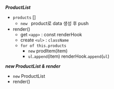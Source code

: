 ***ProductList***

- `products` []
  - `new ` product로 data 생성 후 push
- render()
  - get `<app>` : const renderHook
  - create `<ul>` : `className`
  - `for of this.products`
    - `new` prodItem(item)
    - `ul`.`append`(item)
  renderHook.`append`(`ul`)

***new ProductList & render***
- `new` ProductList
- render()